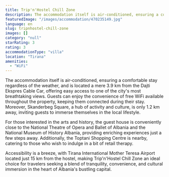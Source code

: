 ```yaml
---
title: Trip'n'Hostel Chill Zone
description: The accommodation itself is air-conditioned, ensuring a comfortable stay regardless of the weather, and is located a mere 3.9 km from the Dajti Ekspres Cable Ca
featuredImage: "/images/accommodation/470235149.jpg"
language: en
slug: tripnhostel-chill-zone
images: []
category: "null"
starRating: 3
rating: 3
accommodationType: "villa"
location: "Tirana"
amenities:
  - "WiFi"
---
```


The accommodation itself is air-conditioned, ensuring a comfortable stay regardless of the weather, and is located a mere 3.9 km from the Dajti Ekspres Cable Car, offering easy access to one of the city's most breathtaking views. Guests can enjoy the convenience of free WiFi available throughout the property, keeping them connected during their stay. Moreover, Skanderbeg Square, a hub of activity and culture, is only 1.2 km away, inviting guests to immerse themselves in the local lifestyle.

For those interested in the arts and history, the guest house is conveniently close to the National Theatre of Opera and Ballet of Albania and the National Museum of History Albania, providing enriching experiences just a few steps away. Additionally, the Toptani Shopping Centre is nearby, catering to those who wish to indulge in a bit of retail therapy.

Accessibility is a breeze, with Tirana International Mother Teresa Airport located just 15 km from the hostel, making Trip'n'Hostel Chill Zone an ideal choice for travelers seeking a blend of tranquility, convenience, and cultural immersion in the heart of Albania's bustling capital.

